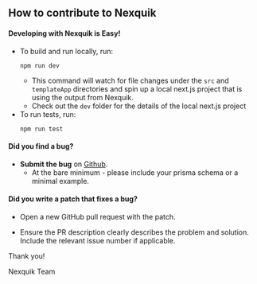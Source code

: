 ## How to contribute to Nexquik

#### **Developing with Nexquik is Easy!**

- To build and run locally, run:
  ```
  npm run dev
  ```
  - This command will  watch for file changes under the `src` and `templateApp` directories and spin up a local next.js project that is using the output from Nexquik.
  - Check out the `dev` folder for the details of the local next.js project
- To run tests, run:
  ```
  npm run test
  ```

#### **Did you find a bug?**

- **Submit the bug** on [Github](https://github.com/bcanfield/nexquik/issues/new).
  - At the bare minimum - please include your prisma schema or a minimal example.

#### **Did you write a patch that fixes a bug?**

- Open a new GitHub pull request with the patch.

- Ensure the PR description clearly describes the problem and solution. Include the relevant issue number if applicable.

Thank you!

Nexquik Team
